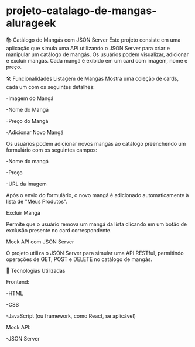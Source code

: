 # projeto-catalago-de-mangas-alurageek

📚 Catálogo de Mangás com JSON Server
Este projeto consiste em uma aplicação que simula uma API utilizando o JSON Server para criar e manipular um catálogo de mangás. Os usuários podem visualizar, adicionar e excluir mangás. Cada mangá é exibido em um card com imagem, nome e preço.



🛠️ Funcionalidades
Listagem de Mangás
Mostra uma coleção de cards, cada um com os seguintes detalhes:

-Imagem do Mangá 

-Nome do Mangá

-Preço do Mangá

-Adicionar Novo Mangá

Os usuários podem adicionar novos mangás ao catálogo preenchendo um formulário com os seguintes campos:

-Nome do mangá

-Preço

-URL da imagem

Após o envio do formulário, o novo mangá é adicionado automaticamente à lista de "Meus Produtos".



Excluir Mangá

Permite que o usuário remova um mangá da lista clicando em um botão de exclusão presente no card correspondente.

Mock API com JSON Server

O projeto utiliza o JSON Server para simular uma API RESTful, permitindo operações de GET, POST e DELETE no catálogo de mangás.




🚀 Tecnologias Utilizadas

Frontend:

-HTML

-CSS

-JavaScript (ou framework, como React, se aplicável)

Mock API:

-JSON Server

